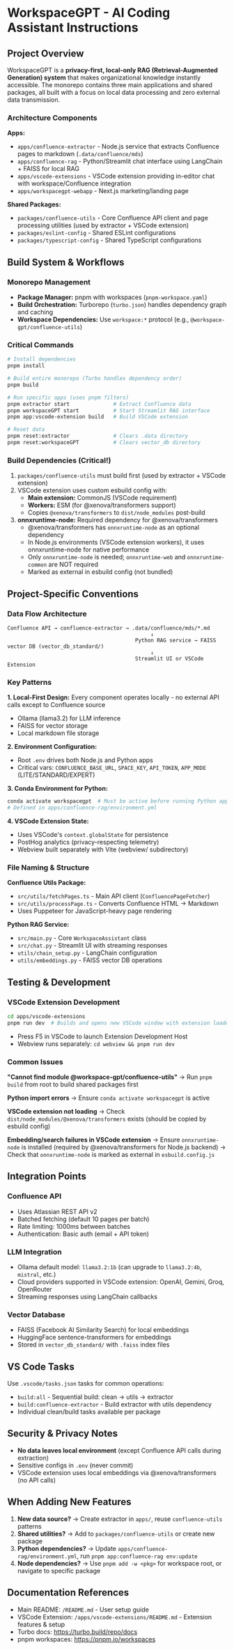 # WorkspaceGPT - AI Coding Assistant Instructions

## Project Overview

WorkspaceGPT is a **privacy-first, local-only RAG (Retrieval-Augmented Generation) system** that makes organizational knowledge instantly accessible. The monorepo contains three main applications and shared packages, all built with a focus on local data processing and zero external data transmission.

### Architecture Components

**Apps:**
- `apps/confluence-extractor` - Node.js service that extracts Confluence pages to markdown (`.data/confluence/mds`)
- `apps/confluence-rag` - Python/Streamlit chat interface using LangChain + FAISS for local RAG
- `apps/vscode-extensions` - VSCode extension providing in-editor chat with workspace/Confluence integration
- `apps/workspacegpt-webapp` - Next.js marketing/landing page

**Shared Packages:**
- `packages/confluence-utils` - Core Confluence API client and page processing utilities (used by extractor + VSCode extension)
- `packages/eslint-config` - Shared ESLint configurations
- `packages/typescript-config` - Shared TypeScript configurations

## Build System & Workflows

### Monorepo Management
- **Package Manager:** pnpm with workspaces (`pnpm-workspace.yaml`)
- **Build Orchestration:** Turborepo (`turbo.json`) handles dependency graph and caching
- **Workspace Dependencies:** Use `workspace:*` protocol (e.g., `@workspace-gpt/confluence-utils`)

### Critical Commands

```bash
# Install dependencies
pnpm install

# Build entire monorepo (Turbo handles dependency order)
pnpm build

# Run specific apps (uses pnpm filters)
pnpm extractor start              # Extract Confluence data
pnpm workspaceGPT start           # Start Streamlit RAG interface
pnpm app:vscode-extension build   # Build VSCode extension

# Reset data
pnpm reset:extractor              # Clears .data directory
pnpm reset:workspaceGPT           # Clears vector_db directory
```

### Build Dependencies (Critical!)
1. `packages/confluence-utils` must build first (used by extractor + VSCode extension)
2. VSCode extension uses custom esbuild config with:
   - **Main extension:** CommonJS (VSCode requirement)
   - **Workers:** ESM (for @xenova/transformers support)
   - Copies `@xenova/transformers` to `dist/node_modules` post-build
3. **onnxruntime-node:** Required dependency for @xenova/transformers
   - @xenova/transformers has `onnxruntime-node` as an optional dependency
   - In Node.js environments (VSCode extension workers), it uses onnxruntime-node for native performance
   - Only `onnxruntime-node` is needed; `onnxruntime-web` and `onnxruntime-common` are NOT required
   - Marked as external in esbuild config (not bundled)

## Project-Specific Conventions

### Data Flow Architecture
```
Confluence API → confluence-extractor → .data/confluence/mds/*.md
                                              ↓
                                         Python RAG service → FAISS vector DB (vector_db_standard/)
                                              ↓
                                         Streamlit UI or VSCode Extension
```

### Key Patterns

**1. Local-First Design:** Every component operates locally - no external API calls except to Confluence source
- Ollama (llama3.2) for LLM inference
- FAISS for vector storage
- Local markdown file storage

**2. Environment Configuration:**
- Root `.env` drives both Node.js and Python apps
- Critical vars: `CONFLUENCE_BASE_URL`, `SPACE_KEY`, `API_TOKEN`, `APP_MODE` (LITE/STANDARD/EXPERT)

**3. Conda Environment for Python:**
```bash
conda activate workspacegpt  # Must be active before running Python apps
# Defined in apps/confluence-rag/environment.yml
```

**4. VSCode Extension State:**
- Uses VSCode's `context.globalState` for persistence
- PostHog analytics (privacy-respecting telemetry)
- Webview built separately with Vite (webview/ subdirectory)

### File Naming & Structure

**Confluence Utils Package:**
- `src/utils/fetchPages.ts` - Main API client (`ConfluencePageFetcher`)
- `src/utils/processPage.ts` - Converts Confluence HTML → Markdown
- Uses Puppeteer for JavaScript-heavy page rendering

**Python RAG Service:**
- `src/main.py` - Core `WorkspaceAssistant` class
- `src/chat.py` - Streamlit UI with streaming responses
- `utils/chain_setup.py` - LangChain configuration
- `utils/embeddings.py` - FAISS vector DB operations

## Testing & Development

### VSCode Extension Development
```bash
cd apps/vscode-extensions
pnpm run dev  # Builds and opens new VSCode window with extension loaded
```
- Press F5 in VSCode to launch Extension Development Host
- Webview runs separately: `cd webview && pnpm run dev`

### Common Issues

**"Cannot find module @workspace-gpt/confluence-utils"**
→ Run `pnpm build` from root to build shared packages first

**Python import errors**
→ Ensure `conda activate workspacegpt` is active

**VSCode extension not loading**
→ Check `dist/node_modules/@xenova/transformers` exists (should be copied by esbuild config)

**Embedding/search failures in VSCode extension**
→ Ensure `onnxruntime-node` is installed (required by @xenova/transformers for Node.js backend)
→ Check that `onnxruntime-node` is marked as external in `esbuild.config.js`

## Integration Points

### Confluence API
- Uses Atlassian REST API v2
- Batched fetching (default 10 pages per batch)
- Rate limiting: 1000ms between batches
- Authentication: Basic auth (email + API token)

### LLM Integration
- Ollama default model: `llama3.2:1b` (can upgrade to `llama3.2:4b`, `mistral`, etc.)
- Cloud providers supported in VSCode extension: OpenAI, Gemini, Groq, OpenRouter
- Streaming responses using LangChain callbacks

### Vector Database
- FAISS (Facebook AI Similarity Search) for local embeddings
- HuggingFace sentence-transformers for embeddings
- Stored in `vector_db_standard/` with `.faiss` index files

## VS Code Tasks
Use `.vscode/tasks.json` tasks for common operations:
- `build:all` - Sequential build: clean → utils → extractor
- `build:confluence-extractor` - Build extractor with utils dependency
- Individual clean/build tasks available per package

## Security & Privacy Notes
- **No data leaves local environment** (except Confluence API calls during extraction)
- Sensitive configs in `.env` (never commit)
- VSCode extension uses local embeddings via @xenova/transformers (no API calls)

## When Adding New Features

1. **New data source?** → Create extractor in `apps/`, reuse `confluence-utils` patterns
2. **Shared utilities?** → Add to `packages/confluence-utils` or create new package
3. **Python dependencies?** → Update `apps/confluence-rag/environment.yml`, run `pnpm app:confluence-rag env:update`
4. **Node dependencies?** → Use `pnpm add -w <pkg>` for workspace root, or navigate to specific package

## Documentation References
- Main README: `/README.md` - User setup guide
- VSCode Extension: `/apps/vscode-extensions/README.md` - Extension features & setup
- Turbo docs: https://turbo.build/repo/docs
- pnpm workspaces: https://pnpm.io/workspaces
